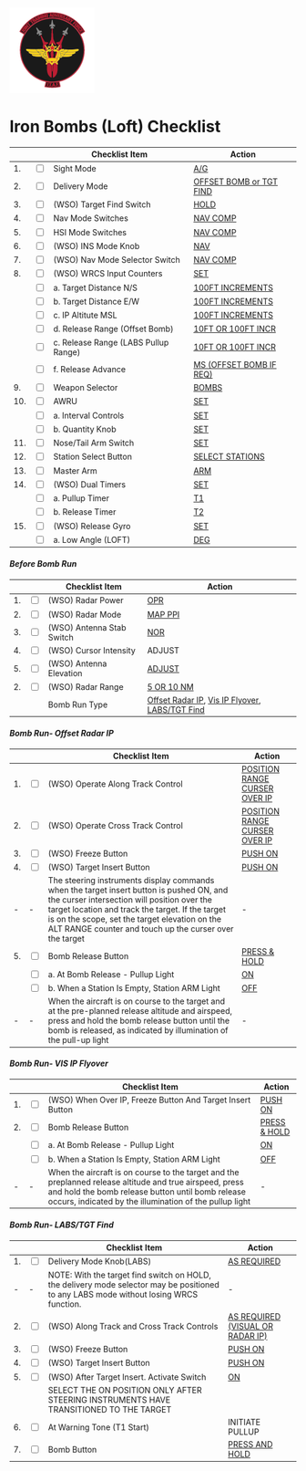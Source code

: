 ![JTAF Logo](../../JTAF/img/Logo.png)

# **Iron Bombs (Loft) Checklist**

| | | Checklist Item | Action |
|-|-| ---------------| -------|
|1.|  <input type="checkbox">  | Sight Mode | [A/G](../../cockpit/pilot/dscg_controls.md#sight-mode-knob) |
|2.|  <input type="checkbox">  | Delivery Mode | [OFFSET BOMB or TGT FIND](../../cockpit/pilot/weapon_management.md#delivery-mode-knob) |
|3.|  <input type="checkbox">  | (WSO) Target Find Switch | [HOLD](../../cockpit/wso/right_console/front_section.md#weapon-delivery-panel) |
|4.|  <input type="checkbox">  | Nav Mode Switches | [NAV COMP](../../cockpit/pilot/flight_director_group.md#navigation-function-selector-panel) |
|5.|  <input type="checkbox">  | HSI Mode Switches | [NAV COMP](../../cockpit/pilot/flight_director_group.md#navigation-function-selector-panel) |
|6.|  <input type="checkbox">  | (WSO) INS Mode Knob| [NAV](../../cockpit/wso/right_console/front_section.md#inertial-navigation-control-panel) |
|7.|  <input type="checkbox">  | (WSO) Nav Mode Selector Switch | [NAV COMP](../../cockpit/wso/upfront_indicators.md#navigation-mode-selector-switch) |
|8.|  <input type="checkbox">  | (WSO) WRCS Input Counters | [SET](../../cockpit/wso/right_console/center_section.md#weapon-release-computer-set-wrcs-panel) |
|  |  <input type="checkbox">  | a. Target Distance N/S | [100FT INCREMENTS](../../cockpit/wso/right_console/center_section.md#target-distance-controls) |
|  |  <input type="checkbox">  | b. Target Distance E/W | [100FT INCREMENTS](../../cockpit/wso/right_console/center_section.md#target-distance-controls) |
|  |  <input type="checkbox">  | c. IP Altitute MSL | [100FT INCREMENTS](../../cockpit/wso/right_console/center_section.md#targetip-altitude-control) |
|  |  <input type="checkbox">  | d. Release Range (Offset Bomb)| [10FT OR 100FT INCR](../../cockpit/wso/right_console/center_section.md#release-range-control) |
|  |  <input type="checkbox">  | c. Release Range (LABS Pullup Range)| [10FT OR 100FT INCR](../../cockpit/wso/right_console/center_section.md#release-range-control) |
|  |  <input type="checkbox">  | f. Release Advance | [MS (OFFSET BOMB IF REQ)](../../cockpit/wso/right_console/center_section.md#release-advance-control) |
|9.|  <input type="checkbox">  | Weapon Selector | [BOMBS](../../cockpit/pilot/weapon_management.md#weapon-selector-knob) |
|10.|  <input type="checkbox">  | AWRU | [SET](../../cockpit/pilot/weapon_management.md#aircraft-weapons-release-unit) |
|  |  <input type="checkbox">  | a. Interval Controls | [SET](../../cockpit/pilot/weapon_management.md#interval-knob) |
|  |  <input type="checkbox">  | b. Quantity Knob | [SET](../../cockpit/pilot/weapon_management.md#quantity-knob) |
|11.|  <input type="checkbox">  | Nose/Tail Arm Switch | [SET](../../cockpit/pilot/weapon_management.md#nosetail-arming-switch) |
|12.|  <input type="checkbox">  | Station Select Button | [SELECT STATIONS](../../cockpit/pilot/weapon_management.md#station-select-buttons) |
|13.|  <input type="checkbox">  | Master Arm | [ARM](../../cockpit/pilot/weapon_management.md#master-arm-switch) |
|14.|  <input type="checkbox">  | (WSO) Dual Timers| [SET](../../cockpit/wso/right_sub_panel.md#bombing-timers) |
|   |  <input type="checkbox">  |a. Pullup Timer | [T1](../../cockpit/wso/right_sub_panel.md#bombing-timers) |
|   |  <input type="checkbox">  |b. Release Timer | [T2](../../cockpit/wso/right_sub_panel.md#bombing-timers) |
|15.|  <input type="checkbox">  | (WSO) Release Gyro| [SET](../../cockpit/wso/right_sub_panel.md#bomb-release-angle-computer) |
|   |  <input type="checkbox">  |a. Low Angle (LOFT) | [DEG](../../cockpit/wso/right_sub_panel.md#bomb-release-angle-computer) |

#### *Before Bomb Run*
| | | Checklist Item | Action |
|-|-| ---------------| -------|
|1.|  <input type="checkbox">  | (WSO) Radar Power| [OPR](../../cockpit/wso/left_console/center_section.md#power-knob) |
|2.|  <input type="checkbox">  | (WSO) Radar Mode| [MAP PPI](../../cockpit/wso/left_console/center_section.md#mode-knob) |
|3.|  <input type="checkbox">  | (WSO) Antenna Stab Switch| [NOR](../../cockpit/wso/left_console/front_section.md#stab-switch) |
|4.|  <input type="checkbox">  | (WSO) Cursor Intensity| ADJUST |
|5.|  <input type="checkbox">  | (WSO) Antenna Elevation| [ADJUST](../../cockpit/wso/right_console/front_section.md#antenna-elevation-control) |
|2.|  <input type="checkbox">  | (WSO) Radar Range| [5 OR 10 NM](../../cockpit/wso/left_console/center_section.md#range-knob) |
|   |                          |Bomb Run Type|[Offset Radar IP](#bomb-run--offset-radar-ip), [Vis IP Flyover](#bomb-run--vis-ip-flyover), [LABS/TGT Find](#bomb-run--labstgt-find) |

#### *Bomb Run- Offset Radar IP*
| | | Checklist Item | Action |
|-|-| ---------------| -------|
|1. |  <input type="checkbox">  | (WSO) Operate Along Track Control| [POSITION RANGE CURSER OVER IP](../../cockpit/wso/right_console/center_section.md#along-track-wheel) |
|2. |  <input type="checkbox">  | (WSO) Operate Cross Track Control| [POSITION RANGE CURSER OVER IP](../../cockpit/wso/right_console/center_section.md#cross-track-wheel) |
|3. |  <input type="checkbox">  | (WSO) Freeze Button| [PUSH ON](../../cockpit/wso/right_console/center_section.md#freeze-button) |
|4. |  <input type="checkbox">  | (WSO) Target Insert Button| [PUSH ON](../../cockpit/wso/right_console/center_section.md#target-insert-button) |
|-  |-                         |The steering instruments display commands when the target insert button is pushed ON, and the curser intersection will position over the target location and track the target. If the target is on the scope, set the target elevation on the ALT RANGE counter and touch up the curser over the target| -|
|5. |  <input type="checkbox">  | Bomb Release Button| [PRESS & HOLD](../../cockpit/pilot/stick_seat.md#trigger-and-bomb-button) |
|   |  <input type="checkbox">  |a. At Bomb Release - Pullup Light | [ON](../../cockpit/pilot/overhead_indicators.md#labs-pull-up-light) |
|   |  <input type="checkbox">  |b. When a Station Is Empty, Station ARM Light | [OFF](../../cockpit/pilot/weapon_management.md#station-select-buttons) |
|-  |-                         |When the aircraft is on course to the target and at the pre-planned release altitude and airspeed, press and hold the bomb release button until the bomb is released, as indicated by illumination of the pull-up light| -|

#### *Bomb Run- VIS IP Flyover*
| | | Checklist Item | Action |
|-|-| ---------------| -------|
|1. |  <input type="checkbox">  | (WSO) When Over IP, Freeze Button And Target Insert Button| [PUSH ON](../../cockpit/wso/right_console/center_section.md#cursor-control-panel) |
|2. |  <input type="checkbox">  | Bomb Release Button | [PRESS & HOLD](../../cockpit/pilot/stick_seat.md#trigger-and-bomb-button) |
|   |  <input type="checkbox">  |a. At Bomb Release - Pullup Light | [ON](../../cockpit/pilot/overhead_indicators.md#labs-pull-up-light) |
|   |  <input type="checkbox">  |b. When a Station Is Empty, Station ARM Light | [OFF](../../cockpit/pilot/weapon_management.md#station-select-buttons) |
|-  | -                         |When the aircraft is on course to the target and the preplanned release altitude and true airspeed, press and hold the bomb release button until bomb release occurs, indicated by the illumination of the pullup light| -|

#### *Bomb Run- LABS/TGT Find*
| | | Checklist Item | Action |
|-|-| ---------------| -------|
|1. |  <input type="checkbox">  | Delivery Mode Knob(LABS)| [AS REQUIRED](../../cockpit/pilot/weapon_management.md#delivery-mode-knob) |
|-  | -                         |NOTE: With the target find switch on HOLD, the delivery mode selector may be positioned to any LABS mode without losing WRCS function.| -|
|2. |  <input type="checkbox">  | (WSO) Along Track and Cross Track Controls| [AS REQUIRED (VISUAL OR RADAR IP)](../../cockpit/wso/right_console/center_section.md#along-track-wheel) |
|3. |  <input type="checkbox">  | (WSO) Freeze Button| [PUSH ON](../../cockpit/wso/right_console/center_section.md#freeze-button) |
|4. |  <input type="checkbox">  | (WSO) Target Insert Button| [PUSH ON](../../cockpit/wso/right_console/center_section.md#freeze-button) |
|5. |  <input type="checkbox">  | (WSO) After Target Insert. Activate Switch| [ON](../../cockpit/wso/right_console/center_section.md#target-insert-button) |
|   |                           |SELECT THE ON POSITION ONLY AFTER STEERING INSTRUMENTS HAVE TRANSITIONED TO THE TARGET||
|6. |  <input type="checkbox">  | At Warning Tone (T1 Start)| INITIATE PULLUP |
|7. |  <input type="checkbox">  | Bomb Button| [PRESS AND HOLD](../../cockpit/pilot/stick_seat.md#trigger-and-bomb-button) |